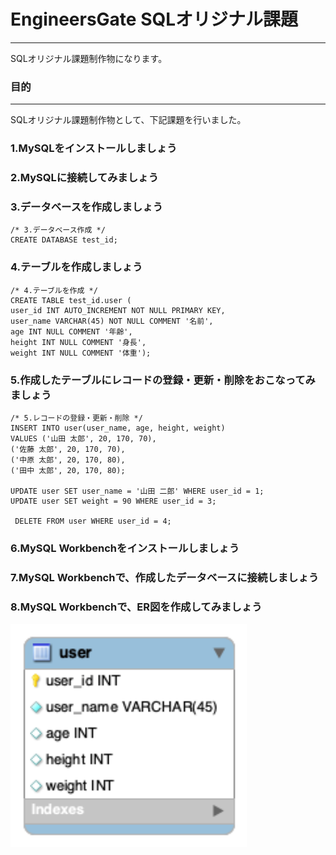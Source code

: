 # EngineersGate SQLオリジナル課題
***

SQLオリジナル課題制作物になります。

### 目的
***

SQLオリジナル課題制作物として、下記課題を行いました。

### 1.MySQLをインストールしましょう

### 2.MySQLに接続してみましょう

### 3.データベースを作成しましょう
```
/* 3.データベース作成 */
CREATE DATABASE test_id;
```
### 4.テーブルを作成しましょう
```
/* 4.テーブルを作成 */
CREATE TABLE test_id.user (
user_id INT AUTO_INCREMENT NOT NULL PRIMARY KEY,
user_name VARCHAR(45) NOT NULL COMMENT '名前',
age INT NULL COMMENT '年齢',
height INT NULL COMMENT '身長',
weight INT NULL COMMENT '体重');

```

### 5.作成したテーブルにレコードの登録・更新・削除をおこなってみましょう
```
/* 5.レコードの登録・更新・削除 */
INSERT INTO user(user_name, age, height, weight)
VALUES ('山田 太郎', 20, 170, 70),
('佐藤 太郎', 20, 170, 70),
('中原 太郎', 20, 170, 80),
('田中 太郎', 20, 170, 80);

UPDATE user SET user_name = '山田 二郎' WHERE user_id = 1;
UPDATE user SET weight = 90 WHERE user_id = 3;

 DELETE FROM user WHERE user_id = 4;

```
### 6.MySQL Workbenchをインストールしましょう

### 7.MySQL Workbenchで、作成したデータベースに接続しましょう

### 8.MySQL Workbenchで、ER図を作成してみましょう
<img src="docs/Untitled.png" width="75%">
